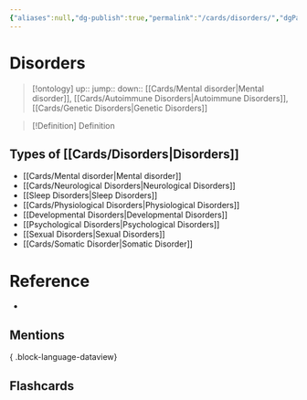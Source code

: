 ```yaml
---
{"aliases":null,"dg-publish":true,"permalink":"/cards/disorders/","dgPassFrontmatter":true}
---
```


# Disorders

> [!ontology]
> up:: 
> jump:: 
> down:: [[Cards/Mental disorder\|Mental disorder]], [[Cards/Autoimmune Disorders\|Autoimmune Disorders]], [[Cards/Genetic Disorders\|Genetic Disorders]]

> [!Definition] Definition
> 

## Types of [[Cards/Disorders\|Disorders]]
- [[Cards/Mental disorder\|Mental disorder]]
- [[Cards/Neurological Disorders\|Neurological Disorders]]
- [[Sleep Disorders\|Sleep Disorders]]
- [[Cards/Physiological Disorders\|Physiological Disorders]]
- [[Developmental Disorders\|Developmental Disorders]]
- [[Psychological Disorders\|Psychological Disorders]]
- [[Sexual Disorders\|Sexual Disorders]]
- [[Cards/Somatic Disorder\|Somatic Disorder]]

# Reference
- 

## Mentions

{ .block-language-dataview}

## Flashcards
